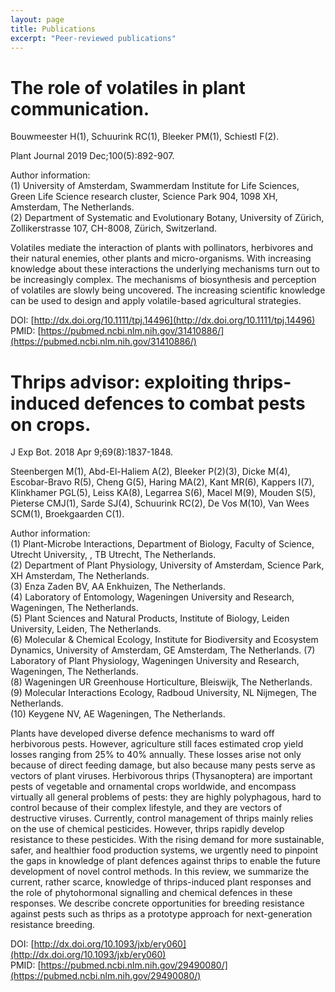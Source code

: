 ```yaml
---
layout: page
title: Publications
excerpt: "Peer-reviewed publications"
---
```


# The role of volatiles in plant communication.

Bouwmeester H(1), Schuurink RC(1), Bleeker PM(1), Schiestl F(2).  

Plant Journal 2019 Dec;100(5):892-907. 

Author information:  
(1) University of Amsterdam, Swammerdam Institute for Life Sciences, Green Life 
Science research cluster, Science Park 904, 1098 XH, Amsterdam, The Netherlands.  
(2) Department of Systematic and Evolutionary Botany, University of Zürich, 
Zollikerstrasse 107, CH-8008, Zürich, Switzerland.

Volatiles mediate the interaction of plants with pollinators, herbivores and 
their natural enemies, other plants and micro-organisms. With increasing 
knowledge about these interactions the underlying mechanisms turn out to be 
increasingly complex. The mechanisms of biosynthesis and perception of volatiles 
are slowly being uncovered. The increasing scientific knowledge can be used to 
design and apply volatile-based agricultural strategies.

DOI: [http://dx.doi.org/10.1111/tpj.14496](http://dx.doi.org/10.1111/tpj.14496)    
PMID: [https://pubmed.ncbi.nlm.nih.gov/31410886/](https://pubmed.ncbi.nlm.nih.gov/31410886/)


# Thrips advisor: exploiting thrips-induced defences to combat pests on crops.

J Exp Bot. 2018 Apr 9;69(8):1837-1848. 

Steenbergen M(1), Abd-El-Haliem A(2), Bleeker P(2)(3), Dicke M(4), Escobar-Bravo 
R(5), Cheng G(5), Haring MA(2), Kant MR(6), Kappers I(7), Klinkhamer PGL(5), 
Leiss KA(8), Legarrea S(6), Macel M(9), Mouden S(5), Pieterse CMJ(1), Sarde 
SJ(4), Schuurink RC(2), De Vos M(10), Van Wees SCM(1), Broekgaarden C(1).

Author information:  
(1) Plant-Microbe Interactions, Department of Biology, Faculty of Science, 
Utrecht University, , TB Utrecht, The Netherlands.  
(2) Department of Plant Physiology, University of Amsterdam, Science Park, XH 
Amsterdam, The Netherlands.  
(3) Enza Zaden BV, AA Enkhuizen, The Netherlands.  
(4) Laboratory of Entomology, Wageningen University and Research, Wageningen, The 
Netherlands.  
(5) Plant Sciences and Natural Products, Institute of Biology, Leiden University, 
Leiden, The Netherlands.  
(6) Molecular & Chemical Ecology, Institute for Biodiversity and Ecosystem 
Dynamics, University of Amsterdam, GE Amsterdam, The Netherlands.
(7) Laboratory of Plant Physiology, Wageningen University and Research, 
Wageningen, The Netherlands.  
(8) Wageningen UR Greenhouse Horticulture, Bleiswijk, The Netherlands.
(9) Molecular Interactions Ecology, Radboud University, NL Nijmegen, The 
Netherlands.  
(10) Keygene NV, AE Wageningen, The Netherlands.  

Plants have developed diverse defence mechanisms to ward off herbivorous pests. 
However, agriculture still faces estimated crop yield losses ranging from 25% to 
40% annually. These losses arise not only because of direct feeding damage, but 
also because many pests serve as vectors of plant viruses. Herbivorous thrips 
(Thysanoptera) are important pests of vegetable and ornamental crops worldwide, 
and encompass virtually all general problems of pests: they are highly 
polyphagous, hard to control because of their complex lifestyle, and they are 
vectors of destructive viruses. Currently, control management of thrips mainly 
relies on the use of chemical pesticides. However, thrips rapidly develop 
resistance to these pesticides. With the rising demand for more sustainable, 
safer, and healthier food production systems, we urgently need to pinpoint the 
gaps in knowledge of plant defences against thrips to enable the future 
development of novel control methods. In this review, we summarize the current, 
rather scarce, knowledge of thrips-induced plant responses and the role of 
phytohormonal signalling and chemical defences in these responses. We describe 
concrete opportunities for breeding resistance against pests such as thrips as a 
prototype approach for next-generation resistance breeding.

DOI: [http://dx.doi.org/10.1093/jxb/ery060](http://dx.doi.org/10.1093/jxb/ery060)  
PMID: [https://pubmed.ncbi.nlm.nih.gov/29490080/](https://pubmed.ncbi.nlm.nih.gov/29490080/)

